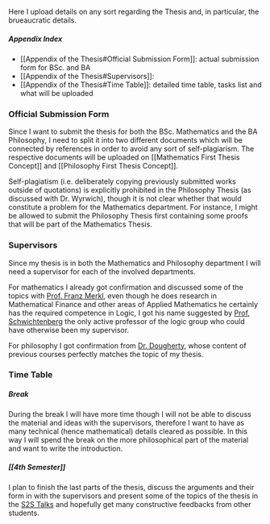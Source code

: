 Here I upload details on any sort regarding the Thesis and, in particular, the brueaucratic details. 
##### Appendix Index
- [[Appendix of the Thesis#Official Submission Form]]: actual submission form for BSc. and BA
- [[Appendix of the Thesis#Supervisors]]: 
- [[Appendix of the Thesis#Time Table]]: detailed time table, tasks list and what will be uploaded

### Official Submission Form
Since I want to submit the thesis for both the BSc. Mathematics and the BA Philosophy, I need to split it into two different documents which will be connected by references in order to avoid any sort of self-plagiarism. The respective documents will be uploaded on [[Mathematics First Thesis Concept]] and [[Philosophy First Thesis Concept]].

Self-plagiatism (i.e. deliberately copying previously submitted works outside of quotations) is explicitly prohibited in the Philosophy Thesis (as discussed with Dr. Wyrwich), though it is not clear whether that would constitute a problem for the Mathematics department. For instance, I might be allowed to submit the Philosophy Thesis first containing some proofs that will be part of the Mathematics Thesis.
### Supervisors
Since my thesis is in both the Mathematics and Philosophy department I will need a supervisor for each of the involved departments.

For mathematics I already got confirmation and discussed some of the topics with [Prof. Franz Merkl](https://www.theorie.physik.uni-muenchen.de/TMP/members/mathematics/merkl/index.html), even though he does research in Mathematical Finance and other areas of Applied Mathematics he certainly has the required competence in Logic, I got his name suggested by [Prof, Schwichtenberg](https://www.mathematik.uni-muenchen.de/~schwicht/) the only active professor of the logic group who could have otherwise been my supervisor.

For philosophy I got confirmation from [Dr. Dougherty](https://www.mcmp.philosophie.uni-muenchen.de/people/faculty/dougherty_john/index.html), whose content of previous courses perfectly matches the topic of my thesis.
### Time Table
##### Break
During the break I will have more time though I will not be able to discuss the material and ideas with the supervisors, therefore I want to have as many technical (hence mathematical) details cleared as possible. In this way I will spend the break on the more philosophical part of the material and want to write the introduction.
##### [[4th Semester]]
I plan to finish the last parts of the thesis, discuss the arguments and their form in with the supervisors and
present some of the topics of the thesis in the [S2S Talks](https://www.fachschaft.philosophie.uni-muenchen.de/studierende/s2stalks/index.html) and hopefully get many constructive feedbacks from other students.